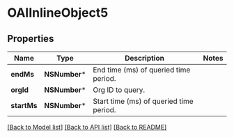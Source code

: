 # OAIInlineObject5

## Properties
Name | Type | Description | Notes
------------ | ------------- | ------------- | -------------
**endMs** | **NSNumber*** | End time (ms) of queried time period. | 
**orgId** | **NSNumber*** | Org ID to query. | 
**startMs** | **NSNumber*** | Start time (ms) of queried time period. | 

[[Back to Model list]](../README.md#documentation-for-models) [[Back to API list]](../README.md#documentation-for-api-endpoints) [[Back to README]](../README.md)


